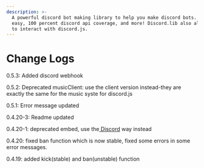 ```yaml
---
description: >-
  A powerful discord bot making library to help you make discord bots. Super
  easy, 100 percent discord api coverage, and more! Discord.lib also allows you
  to interact with discord.js.
---
```


# Change Logs

0.5.3: Added discord webhook

0.5.2: Deprecated musicClient: use the client version instead-they are exactly the same for the music syste for discord.js

0.5.1: Error message updated

0.4.20-3: Readme updated

0.4.20-1: deprecated embed, use the[ Discord](interacting-with-discord.lib-client/discord.md) way instead

0.4.20: fixed ban function which is now stable, fixed some errors in some error messages.

0.4.19: added kick\(stable\) and ban\(unstable\) function

